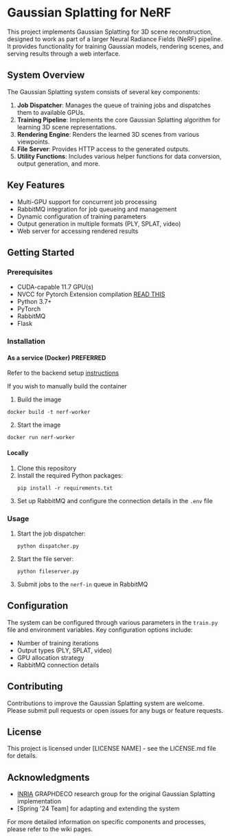 # Gaussian Splatting for NeRF

This project implements Gaussian Splatting for 3D scene reconstruction, designed to work as part of a larger Neural Radiance Fields (NeRF) pipeline. It provides functionality for training Gaussian models, rendering scenes, and serving results through a web interface.

## System Overview

The Gaussian Splatting system consists of several key components:

1. **Job Dispatcher**: Manages the queue of training jobs and dispatches them to available GPUs.
2. **Training Pipeline**: Implements the core Gaussian Splatting algorithm for learning 3D scene representations.
3. **Rendering Engine**: Renders the learned 3D scenes from various viewpoints.
4. **File Server**: Provides HTTP access to the generated outputs.
5. **Utility Functions**: Includes various helper functions for data conversion, output generation, and more.

## Key Features

- Multi-GPU support for concurrent job processing
- RabbitMQ integration for job queueing and management
- Dynamic configuration of training parameters
- Output generation in multiple formats (PLY, SPLAT, video)
- Web server for accessing rendered results

## Getting Started

### Prerequisites

- CUDA-capable 11.7 GPU(s)
- NVCC for Pytorch Extension compilation [READ THIS](https://github.com/NeRF-or-Nothing/nerf-worker/wiki/NVCC-notes)
- Python 3.7+
- PyTorch
- RabbitMQ
- Flask

### Installation

#### As a service (Docker) **PREFERRED**
Refer to the backend setup [instructions](https://github.com/NeRF-or-Nothing/backend/README.md)

If you wish to manually build the container
1. Build the image
  ```
  docker build -t nerf-worker  
  ```
2. Start the image
  ```
  docker run nerf-worker
  ```

#### Locally
1. Clone this repository
2. Install the required Python packages:
   ```
   pip install -r requirements.txt
   ```
3. Set up RabbitMQ and configure the connection details in the `.env` file

### Usage

1. Start the job dispatcher:
   ```
   python dispatcher.py
   ```
2. Start the file server:
   ```
   python fileserver.py
   ```
3. Submit jobs to the `nerf-in` queue in RabbitMQ

## Configuration

The system can be configured through various parameters in the `train.py` file and environment variables. Key configuration options include:

- Number of training iterations
- Output types (PLY, SPLAT, video)
- GPU allocation strategy
- RabbitMQ connection details

## Contributing

Contributions to improve the Gaussian Splatting system are welcome. Please submit pull requests or open issues for any bugs or feature requests.

## License

This project is licensed under [LICENSE NAME] - see the LICENSE.md file for details.

## Acknowledgments

- [INRIA](https://www.inria.fr/en) GRAPHDECO research group for the original Gaussian Splatting implementation
- [Spring '24 Team] for adapting and extending the system

For more detailed information on specific components and processes, please refer to the wiki pages.
